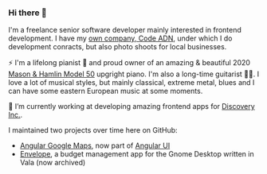 ### Hi there 👋

I'm a freelance senior software developer mainly interested in frontend development. I have my [own company, Code ADN](https://github.com/code-adn), under which I do development conracts, but also photo shoots for local businesses.

⚡ I'm a lifelong pianist 🎹 and proud owner of an amazing & beautiful 2020 [Mason & Hamlin Model 50](http://masonhamlin.com/pianos/mason-hamlin/model-50/) upgright piano. I'm also a long-time guitarist 🎸🤘. I love a lot of musical styles, but mainly classical, extreme metal, blues and I can have some eastern European music at some moments.

🔭 I’m currently working at developing amazing frontend apps for [Discovery Inc.](https://www.discovery.com/).

I maintained two projects over time here on GitHub:
- [Angular Google Maps](https://angular-ui.github.io/angular-google-maps/#!/), now part of [Angular UI](https://angular-ui.github.io)
- [Envelope](https://github.com/nlaplante/envelope), a budget management app for the Gnome Desktop written in Vala (now archived)


<!--
**nlaplante/nlaplante** is a ✨ _special_ ✨ repository because its `README.md` (this file) appears on your GitHub profile.

Here are some ideas to get you started:

- 🔭 I’m currently working on ...
- 🌱 I’m currently learning ...
- 👯 I’m looking to collaborate on ...
- 🤔 I’m looking for help with ...
- 💬 Ask me about ...
- 📫 How to reach me: ...
- 😄 Pronouns: ...
- ⚡ Fun fact: ...
-->
